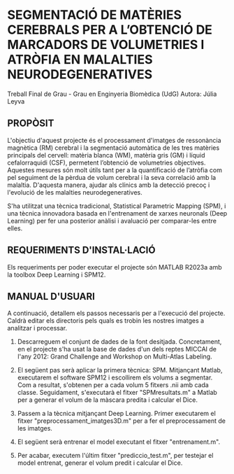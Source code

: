 # SEGMENTACIÓ DE MATÈRIES CEREBRALS PER A L’OBTENCIÓ DE MARCADORS DE VOLUMETRIES I ATRÒFIA EN MALALTIES NEURODEGENERATIVES
Treball Final de Grau - Grau en Enginyeria Biomèdica (UdG)
Autora: Júlia Leyva

## PROPÒSIT
L'objectiu d'aquest projecte és el processament d'imatges de ressonància magnètica (RM) cerebral i la segmentació automàtica de les tres matèries principals del cervell: matèria blanca (WM), matèria gris (GM) i líquid cefalorraquidi (CSF), permetent l’obtenció de volumetries objectives. Aquestes mesures són molt útils tant per a la quantificació de l’atròfia com pel seguiment de la pèrdua de volum cerebral i la seva correlació amb la malaltia. D'aquesta manera, ajudar als clínics amb la detecció precoç i l'evolució de les malalties neurodegeneratives.

S'ha utilitzat una tècnica tradicional, Statistical Parametric Mapping (SPM), i una tècnica innovadora basada en l'entrenament de xarxes neuronals (Deep Learning) per fer una posterior anàlisi i avaluació per comparar-les entre elles.

## REQUERIMENTS D'INSTAL·LACIÓ
Els requeriments per poder executar el projecte són MATLAB R2023a amb la toolbox Deep Learning i SPM12.

## MANUAL D'USUARI
A continuació, detallem els passos necessaris per a l'execució del projecte. Caldrà editar els directoris pels quals es trobin les nostres imatges a analitzar i processar.

1. Descarreguem el conjunt de dades de la font desitjada. Concretament, en el projecte s'ha usat la base de dades d'un dels reptes MICCAI de l'any 2012: Grand Challenge and Workshop on Multi-Atlas Labeling.

2. El següent pas serà aplicar la primera tècnica: SPM. Mitjançant Matlab, executarem el software SPM12 i escollirem els volums a segmentar. Com a resultat, s'obtenen per a cada volum 5 fitxers .nii amb cada classe. Seguidament, s'executarà el fitxer "SPMresultats.m" a Matlab per a generar el volum de la màscara predita i calcular el Dice.

3. Passem a la tècnica mitjançant Deep Learning. Primer executarem el fitxer "preprocessament_imatges3D.m" per a fer el preprocessament de les imatges.

4. El següent serà entrenar el model executant el fitxer "entrenament.m".

5. Per acabar, executem l'últim fitxer "prediccio_test.m", per testejar el model entrenat, generar el volum predit i calcular el Dice.
